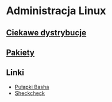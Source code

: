 # Administracja Linux

## [Ciekawe dystrybucje](Ciekawe_dystrybucje.md)

## [Pakiety](Pakiety.md)

## Linki

- [Pułapki Basha](https://mywiki.wooledge.org/BashPitfalls)
- [Sheckcheck](https://github.com/koalaman/shellcheck)
